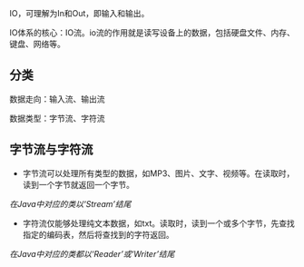 IO，可理解为In和Out，即输入和输出。

IO体系的核心：IO流。io流的作用就是读写设备上的数据，包括硬盘文件、内存、键盘、网络等。

## 分类
数据走向：输入流、输出流

数据类型：字节流、字符流

## 字节流与字符流
* 字节流可以处理所有类型的数据，如MP3、图片、文字、视频等。在读取时，读到一个字节就返回一个字节。

*在Java中对应的类以‘Stream’结尾*
* 字符流仅能够处理纯文本数据，如txt。读取时，读到一个或多个字节，先查找指定的编码表，然后将查找到的字符返回。

*在Java中对应的类都以‘Reader’或‘Writer’结尾*

